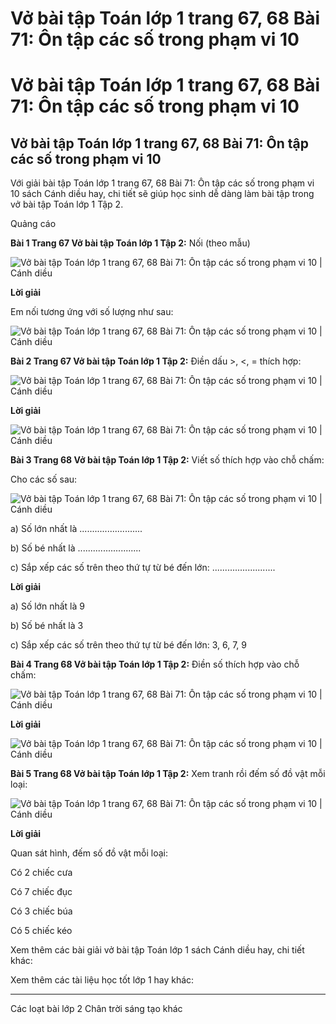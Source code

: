 # Vở bài tập Toán lớp 1 trang 67, 68 Bài 71: Ôn tập các số trong phạm vi 10

# Vở bài tập Toán lớp 1 trang 67, 68 Bài 71: Ôn tập các số trong phạm vi 10

## Vở bài tập Toán lớp 1 trang 67, 68 Bài 71: Ôn tập các số trong phạm vi 10

Với giải bài tập Toán lớp 1 trang 67, 68 Bài 71: Ôn tập các số trong phạm vi 10 sách Cánh diều hay, chi tiết sẽ giúp học sinh dễ dàng làm bài tập trong vở bài tập Toán lớp 1 Tập 2.

Quảng cáo

**Bài 1 Trang 67 Vở bài tập Toán lớp 1 Tập 2:** Nối (theo mẫu) 

![Vở bài tập Toán lớp 1 trang 67, 68 Bài 71: Ôn tập các số trong phạm vi 10 | Cánh diều](https://www.vietjack.com/vbt-toan-1-cd/images/bai-71-on-tap-cac-so-trong-pham-vi-10.PNG)

**Lời giải**

Em nối tương ứng với số lượng như sau:

![Vở bài tập Toán lớp 1 trang 67, 68 Bài 71: Ôn tập các số trong phạm vi 10 | Cánh diều](https://www.vietjack.com/vbt-toan-1-cd/images/bai-71-on-tap-cac-so-trong-pham-vi-10-a.PNG)

**Bài 2 Trang 67 Vở bài tập Toán lớp 1 Tập 2:** Điền dấu >, <, = thích hợp: 

![Vở bài tập Toán lớp 1 trang 67, 68 Bài 71: Ôn tập các số trong phạm vi 10 | Cánh diều](https://www.vietjack.com/vbt-toan-1-cd/images/bai-71-on-tap-cac-so-trong-pham-vi-10-b.PNG)

**Lời giải**

![Vở bài tập Toán lớp 1 trang 67, 68 Bài 71: Ôn tập các số trong phạm vi 10 | Cánh diều](https://www.vietjack.com/vbt-toan-1-cd/images/bai-71-on-tap-cac-so-trong-pham-vi-10-c.PNG)

**Bài 3 Trang 68 Vở bài tập Toán lớp 1 Tập 2:** Viết số thích hợp vào chỗ chấm: 

Cho các số sau:

![Vở bài tập Toán lớp 1 trang 67, 68 Bài 71: Ôn tập các số trong phạm vi 10 | Cánh diều](https://www.vietjack.com/vbt-toan-1-cd/images/bai-71-on-tap-cac-so-trong-pham-vi-10-d.PNG)

a) Số lớn nhất là ......................... 

b) Số bé nhất là ......................... 

c) Sắp xếp các số trên theo thứ tự từ bé đến lớn: ......................... 

**Lời giải**

a) Số lớn nhất là 9

b) Số bé nhất là 3

c) Sắp xếp các số trên theo thứ tự từ bé đến lớn: 3, 6, 7, 9

**Bài 4 Trang 68 Vở bài tập Toán lớp 1 Tập 2:** Điền số thích hợp vào chỗ chấm: 

![Vở bài tập Toán lớp 1 trang 67, 68 Bài 71: Ôn tập các số trong phạm vi 10 | Cánh diều](https://www.vietjack.com/vbt-toan-1-cd/images/bai-71-on-tap-cac-so-trong-pham-vi-10-e.PNG)

**Lời giải**

![Vở bài tập Toán lớp 1 trang 67, 68 Bài 71: Ôn tập các số trong phạm vi 10 | Cánh diều](https://www.vietjack.com/vbt-toan-1-cd/images/bai-71-on-tap-cac-so-trong-pham-vi-10-1.PNG)

**Bài 5 Trang 68 Vở bài tập Toán lớp 1 Tập 2:** Xem tranh rồi đếm số đồ vật mỗi loại: 

![Vở bài tập Toán lớp 1 trang 67, 68 Bài 71: Ôn tập các số trong phạm vi 10 | Cánh diều](https://www.vietjack.com/vbt-toan-1-cd/images/bai-71-on-tap-cac-so-trong-pham-vi-10-2.PNG)

**Lời giải**

Quan sát hình, đếm số đồ vật mỗi loại:

Có 2 chiếc cưa

Có 7 chiếc đục

Có 3 chiếc búa

Có 5 chiếc kéo

Xem thêm các bài giải vở bài tập Toán lớp 1 sách Cánh diều hay, chi tiết khác:

Xem thêm các tài liệu học tốt lớp 1 hay khác:

* * *

Các loạt bài lớp 2 Chân trời sáng tạo khác
